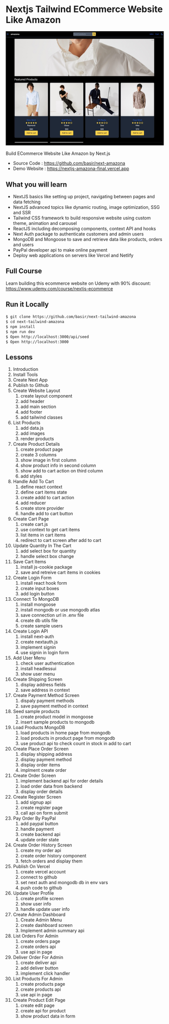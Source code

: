 # Nextjs Tailwind ECommerce Website Like Amazon

![next amazona](/public/app.jpg)

Build ECommerce Website Like Amazon by Next.js

- Source Code : https://github.com/basir/next-amazona
- Demo Website : https://nextjs-amazona-final.vercel.app

## What you will learn

- NextJS basics like setting up project, navigating between pages and data fetching
- NextJS advanced topics like dynamic routing, image optimization, SSG and SSR
- Tailwind CSS framework to build responsive website using custom theme, animation and carousel
- ReactJS including decomposing components, context API and hooks
- Next Auth package to authenticate customers and admin users
- MongoDB and Mongoose to save and retrieve data like products, orders and users
- PayPal developer api to make online payment
- Deploy web applications on servers like Vercel and Netlify

## Full Course

Learn building this ecommerce website on Udemy with 90% discount:
https://www.udemy.com/course/nextjs-ecommerce

## Run it Locally

```
$ git clone https://github.com/basir/next-tailwind-amazona
$ cd next-tailwind-amazona
$ npm install
$ npm run dev
$ Open http://localhost:3000/api/seed
$ Open http://localhost:3000
```

## Lessons

1. Introduction
2. Install Tools
3. Create Next App
4. Publish to Github
5. Create Website Layout
   1. create layout component
   2. add header
   3. add main section
   4. add footer
   5. add tailwind classes
6. List Products
   1. add data.js
   2. add images
   3. render products
7. Create Product Details
   1. create product page
   2. create 3 columns
   3. show image in first column
   4. show product info in second column
   5. show add to cart action on third column
   6. add styles
8. Handle Add To Cart
   1. define react context
   2. define cart items state
   3. create addd to cart action
   4. add reducer
   5. create store provider
   6. handle add to cart button
9. Create Cart Page
   1. create cart.js
   2. use context to get cart items
   3. list items in cart items
   4. redirect to cart screen after add to cart
10. Update Quantity In The Cart
    1. add select box for quantity
    2. handle select box change
11. Save Cart Items
    1. install js-cookie package
    2. save and retreive cart items in cookies
12. Create Login Form
    1. install react hook form
    2. create input boxes
    3. add login button
13. Connect To MongoDB
    1. install mongoose
    2. install mongodb or use mongodb atlas
    3. save connection url in .env file
    4. create db utils file
    5. create sample users
14. Create Login API
    1. install next-auth
    2. create nextauth.js
    3. implement signin
    4. use signin in login form
15. Add User Menu
    1. check user authentication
    2. install headlessui
    3. show user menu
16. Create Shipping Screen
    1. display address fields
    2. save address in context
17. Create Payment Method Screen
    1. dispaly payment methods
    2. save payment method in context
18. Seed sample products
    1. create product model in mongoose
    2. insert sample products to mongodb
19. Load Products MongoDB
    1. load products in home page from mongodb
    2. load products in product page from mongodb
    3. use product api to check count in stock in add to cart
20. Create Place Order Screen
    1. display shipping address
    2. display payment method
    3. display order items
    4. implment create order
21. Create Order Screen
    1. implement backend api for order details
    2. load order data from backend
    3. display order details
22. Create Register Screen
    1. add signup api
    2. create register page
    3. call api on form submit
23. Pay Order By PayPal
    1. add paypal button
    2. handle payment
    3. create backend api
    4. update order state
24. Create Order History Screen
    1. create my order api
    2. create order history component
    3. fetch orders and display them
25. Publish On Vercel
    1. create vercel account
    2. connect to github
    3. set next auth and mongodb db in env vars
    4. push code to github
26. Update User Profile
    1. create profile screen
    2. show user info
    3. handle update user info
27. Create Admin Dashboard
    1. Create Admin Menu
    2. create dashboard screen
    3. Implement admin summary api
28. List Orders For Admin
    1. create orders page
    2. create orders api
    3. use api in page
29. Deliver Order For Admin
    1. create deliver api
    2. add deliver button
    3. implement click handler
30. List Products For Admin
    1. create products page
    2. create products api
    3. use api in page
31. Create Product Edit Page
    1. create edit page
    2. create api for product
    3. show product data in form
